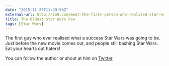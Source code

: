 ```yaml
---
date: "2015-11-27T11:29:56Z"
external-url: http://io9.com/meet-the-first-person-who-realized-star-wars-would-chan-1744876892
title: The Oldest Star Wars Fan
tags: [Star Wars]
---
```


The first guy who ever realised what a success Star Wars was going to be. Just before the new movie comes out, and people still bashing Star Wars. Eat your hearts out haters!

You can follow the author or shout at him on [Twitter](https://twitter.com/abijango)
